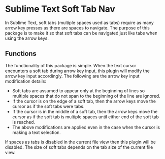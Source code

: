 # Sublime Text Soft Tab Nav

In Sublime Text, soft tabs (multiple spaces used as tabs) require as many arrow key presses as there are spaces to navigate. The purpose of this package is to make it so that soft tabs can be navigated just like tabs when using the arrow keys.

## Functions

The functionality of this package is simple. When the text cursor encounters a soft tab during arrow key input, this plugin will modify the arrow key input accordingly. The following are the arrow key input modification details:

* Soft tabs are assumed to appear only at the beginning of lines so multiple spaces that do not span to the beginning of the line are ignored.
* If the cursor is on the edge of a soft tab, then the arrow keys move the cursor as if the soft tabs were tabs.
* If the cursor is in the middle of a soft tab, then the arrow keys move the cursor as if the soft tab is multiple spaces until either end of the soft tab is reached.
* The above modifications are applied even in the case when the cursor is making a text selection.

If spaces as tabs is disabled in the current file view then this plugin will be disabled. The size of soft tabs depends on the tab size of the current file view.

